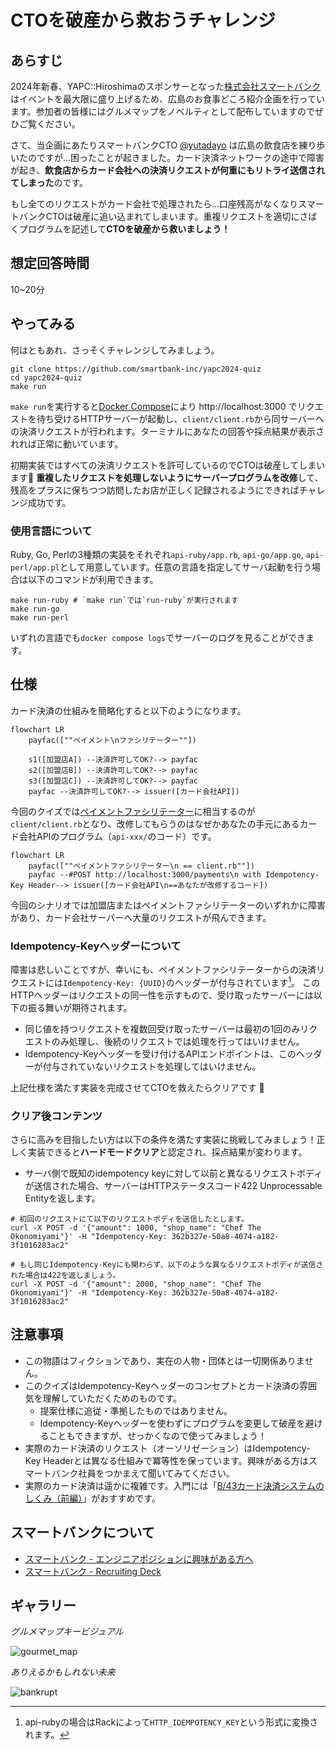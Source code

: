 # CTOを破産から救おうチャレンジ

## あらすじ

2024年新春、YAPC::Hiroshimaのスポンサーとなった[株式会社スマートバンク](https://smartbank.co.jp/)はイベントを最大限に盛り上げるため、広島のお食事どころ紹介企画を行っています。参加者の皆様にはグルメマップをノベルティとして配布していますのでぜひご覧ください。

さて、当企画にあたりスマートバンクCTO [@yutadayo](https://twitter.com/yutadayo) は広島の飲食店を練り歩いたのですが...困ったことが起きました。カード決済ネットワークの途中で障害が起き、**飲食店からカード会社への決済リクエストが何重にもリトライ送信されてしまった**のです。

もし全てのリクエストがカード会社で処理されたら...口座残高がなくなりスマートバンクCTOは破産に追い込まれてしまいます。重複リクエストを適切にさばくプログラムを記述して**CTOを破産から救いましょう！**

## 想定回答時間

10~20分

## やってみる

何はともあれ、さっそくチャレンジしてみましょう。

```shell
git clone https://github.com/smartbank-inc/yapc2024-quiz
cd yapc2024-quiz
make run
```

`make run`を実行すると[Docker Compose](https://docs.docker.com/compose/)により http://localhost:3000 でリクエストを待ち受けるHTTPサーバーが起動し、`client/client.rb`から同サーバーへの決済リクエストが行われます。ターミナルにあなたの回答や採点結果が表示されれば正常に動いています。


初期実装ではすべての決済リクエストを許可しているのでCTOは破産してしまいます🥲
**重複したリクエストを処理しないようにサーバープログラムを改修**して、残高をプラスに保ちつつ訪問したお店が正しく記録されるようにできればチャレンジ成功です。

### 使用言語について

Ruby, Go, Perlの3種類の実装をそれぞれ`api-ruby/app.rb`, `api-go/app.go`, `api-perl/app.pl`として用意しています。任意の言語を指定してサーバ起動を行う場合は以下のコマンドが利用できます。

```shell
make run-ruby # `make run`では`run-ruby`が実行されます
make run-go
make run-perl
```

いずれの言語でも`docker compose logs`でサーバーのログを見ることができます。

## 仕様

カード決済の仕組みを簡略化すると以下のようになります。

```mermaid
flowchart LR
    payfac([""ペイメント\nファシリテーター""])

    s1([加盟店A]) --決済許可してOK?--> payfac
    s2([加盟店B]) --決済許可してOK?--> payfac
    s3([加盟店C]) --決済許可してOK?--> payfac
    payfac --決済許可してOK?--> issuer([カード会社API])
```

今回のクイズでは[ペイメントファシリテーター](https://stripe.com/ja-us/guides/payfacs)に相当するのが`client/client.rb`となり、改修してもらうのはなぜかあなたの手元にあるカード会社APIのプログラム（`api-xxx/`のコード）です。

```mermaid
flowchart LR
    payfac([""ペイメントファシリテーター\n == client.rb""])
    payfac --#POST http://localhost:3000/payments\n with Idempotency-Key Header--> issuer([カード会社API\n==あなたが改修するコード])
```

今回のシナリオでは加盟店またはペイメントファシリテーターのいずれかに障害があり、カード会社サーバーへ大量のリクエストが飛んできます。

### Idempotency-Keyヘッダーについて

障害は悲しいことですが、幸いにも、ペイメントファシリテーターからの決済リクエストには`Idempotency-Key: {UUID}`のヘッダーが付与されています[^1]。
このHTTPヘッダーはリクエストの同一性を示すもので、受け取ったサーバーには以下の振る舞いが期待されます。

- 同じ値を持つリクエストを複数回受け取ったサーバーは最初の1回のみリクエストのみ処理し、後続のリクエストでは処理を行ってはいけません。
- Idempotency-Keyヘッダーを受け付けるAPIエンドポイントは、このヘッダーが付与されていないリクエストを処理してはいけません。

[^1]: api-rubyの場合はRackによって`HTTP_IDEMPOTENCY_KEY`という形式に変換されます。

上記仕様を満たす実装を完成させてCTOを救えたらクリアです 🎉

### クリア後コンテンツ

さらに高みを目指したい方は以下の条件を満たす実装に挑戦してみましょう！正しく実装できると**ハードモードクリア**と認定され、採点結果が変わります。

- サーバ側で既知のidempotency keyに対して以前と異なるリクエストボディが送信された場合、サーバーはHTTPステータスコード422 Unprocessable Entityを返します。

```shell
# 初回のリクエストにて以下のリクエストボディを送信したとします。
curl -X POST -d '{"amount": 1000, "shop_name": "Chef The Okonomiyami"}' -H "Idempotency-Key: 362b327e-50a8-4074-a182-3f1016283ac2"

# もし同じIdempotency-Keyにも関わらず、以下のような異なるリクエストボディが送信された場合は422を返しましょう。
curl -X POST -d '{"amount": 2000, "shop_name": "Chef The Okonomiyami"}' -H "Idempotency-Key: 362b327e-50a8-4074-a182-3f1016283ac2"
```

## 注意事項

- この物語はフィクションであり、実在の人物・団体とは一切関係ありません。
- このクイズはIdempotency-Keyヘッダーのコンセプトとカード決済の雰囲気を理解していただくためのものです。
  - 提案仕様に追従・準拠したものではありません。
  - Idempotency-Keyヘッダーを使わずにプログラムを変更して破産を避けることもできますが、せっかくなので使ってみましょう！
- 実際のカード決済のリクエスト（オーソリゼーション）はIdempotency-Key Headerとは異なる仕組みで冪等性を保っています。興味がある方はスマートバンク社員をつかまえて聞いてみてください。
- 実際のカード決済は遥かに複雑です。入門には「[B/43カード決済システムのしくみ（前編）](https://blog.smartbank.co.jp/entry/2022/02/28/about-card-payment-system)」がおすすめです。

## スマートバンクについて

- [スマートバンク - エンジニアポジションに興味がある方へ](https://smartbank.co.jp/recruit/engineer-summary)
- [スマートバンク - Recruiting Deck](https://speakerdeck.com/smartbank/smartbank-recruiting-deck)

## ギャラリー

_グルメマップキービジュアル_

![gourmet_map](_images/gourmet_map.png)

_ありえるかもしれない未来_

![bankrupt](_images/bankrupt.jpg)

